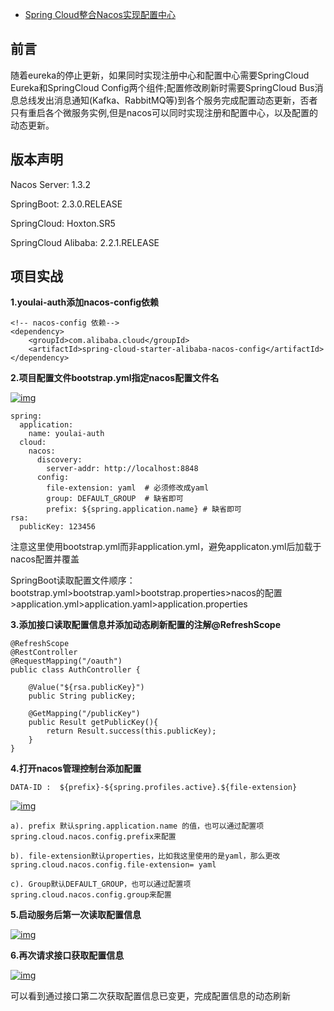 - [Spring Cloud整合Nacos实现配置中心](https://www.cnblogs.com/haoxianrui/p/13585125.html)



## **前言**

随着eureka的停止更新，如果同时实现注册中心和配置中心需要SpringCloud Eureka和SpringCloud  Config两个组件;配置修改刷新时需要SpringCloud  Bus消息总线发出消息通知(Kafka、RabbitMQ等)到各个服务完成配置动态更新，否者只有重启各个微服务实例,但是nacos可以同时实现注册和配置中心，以及配置的动态更新。

## **版本声明**

Nacos Server: 1.3.2

SpringBoot: 2.3.0.RELEASE

SpringCloud: Hoxton.SR5

SpringCloud Alibaba: 2.2.1.RELEASE

## **项目实战**

**1.youlai-auth添加nacos-config依赖**



```
<!-- nacos-config 依赖-->
<dependency>
    <groupId>com.alibaba.cloud</groupId>
    <artifactId>spring-cloud-starter-alibaba-nacos-config</artifactId>
</dependency>
```

**2.项目配置文件bootstrap.yml指定nacos配置文件名**

[![img](https://i.loli.net/2020/08/30/R6WE8DSk4sguUIh.png)](https://i.loli.net/2020/08/30/R6WE8DSk4sguUIh.png)



```
spring:
  application:
    name: youlai-auth
  cloud:
    nacos:
      discovery:
        server-addr: http://localhost:8848
      config:
        file-extension: yaml  # 必须修改成yaml
        group: DEFAULT_GROUP  # 缺省即可
        prefix: ${spring.application.name} # 缺省即可
rsa:
  publicKey: 123456
```

注意这里使用bootstrap.yml而非application.yml，避免applicaton.yml后加载于nacos配置并覆盖

SpringBoot读取配置文件顺序：bootstrap.yml>bootstrap.yaml>bootstrap.properties>nacos的配置>application.yml>application.yaml>application.properties

**3.添加接口读取配置信息并添加动态刷新配置的注解@RefreshScope**



```
@RefreshScope
@RestController
@RequestMapping("/oauth")
public class AuthController {

    @Value("${rsa.publicKey}")
    public String publicKey;

    @GetMapping("/publicKey")
    public Result getPublicKey(){
        return Result.success(this.publicKey);
    }
}
```

**4.打开nacos管理控制台添加配置**



```
DATA-ID :  ${prefix}-${spring.profiles.active}.${file-extension} 
```

[![img](https://i.loli.net/2020/08/30/6AM4xtFf7N8VBXC.png)](https://i.loli.net/2020/08/30/6AM4xtFf7N8VBXC.png)



```
a). prefix 默认spring.application.name 的值，也可以通过配置项 spring.cloud.nacos.config.prefix来配置

b). file-extension默认properties，比如我这里使用的是yaml，那么更改spring.cloud.nacos.config.file-extension= yaml

c). Group默认DEFAULT_GROUP，也可以通过配置项 spring.cloud.nacos.config.group来配置
```

**5.启动服务后第一次读取配置信息**

[![img](https://i.loli.net/2020/08/30/cvAITCy5G9ewpna.png)](https://i.loli.net/2020/08/30/cvAITCy5G9ewpna.png)

**6.再次请求接口获取配置信息**

[![img](https://i.loli.net/2020/08/30/WcAey9w8ido5jlv.png)](https://i.loli.net/2020/08/30/WcAey9w8ido5jlv.png)

可以看到通过接口第二次获取配置信息已变更，完成配置信息的动态刷新